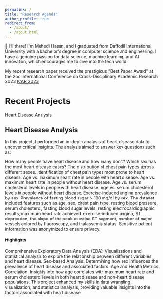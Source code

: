 ```yaml
---
permalink: /
title: "Research Agenda"
author_profile: true
redirect_from: 
  - /about/
  - /about.html
---
```


👋 Hi there! I'm Mehedi Hasan, and I graduated from Daffodil International University with a bachelor's degree in computer science and engineering. I have a genuine passion for data science, machine learning, and AI innovation, which encourages me to dive into the tech world.

My recent research paper received the prestigious "Best Paper Award" at the 2nd International Conference on Cross-Disciplinary Academic Research 2023 [ICAR 2023](https://www.linkedin.com/posts/mehedihasan-cse_research-bestpaperaward-icar2023-activity-7115986048735744000-xAzE?utm_source=share&utm_medium=member_desktop)

Recent Projects
======
[Heart Disease Analysis](https://github.com/mehedihasan-cse/ML-Projects/blob/main/heart_disease_analysis.ipynb)

Heart Disease Analysis 
-
In this project, I performed an in-depth analysis of heart disease data to uncover critical insights. The analysis aimed to answer key questions such as:

How many people have heart disease and how many don't?
Which sex has the most heart disease cases?
The distribution of chest pain types across different sexes.
Identification of chest pain types most prone to heart disease.
Age vs. maximum heart rate in people with heart disease.
Age vs. maximum heart rate in people without heart disease.
Age vs. serum cholesterol levels in people with heart disease.
Age vs. serum cholesterol levels in people without heart disease.
Exercise-induced angina prevalence by sex.
Prevalence of fasting blood sugar > 120 mg/dl by sex.
The dataset included features such as age, sex, chest pain type, resting blood pressure, serum cholesterol, fasting blood sugar levels, resting electrocardiographic results, maximum heart rate achieved, exercise-induced angina, ST depression, the slope of the peak exercise ST segment, number of major vessels colored by fluoroscopy, and thalassemia status. Sensitive patient information was anonymized to ensure privacy.

<h4> Highlights </h4>
Comprehensive Exploratory Data Analysis (EDA): Visualizations and statistical analysis to explore the relationship between different variables and heart disease.
Sex-based Analysis: Determining how sex influences the prevalence of heart disease and associated factors.
Age and Health Metrics Correlation: Insights into how age correlates with maximum heart rate and serum cholesterol levels in both heart disease and non-heart disease populations.
This project enhanced my skills in data wrangling, visualization, and statistical analysis, providing valuable insights into the factors associated with heart disease.
